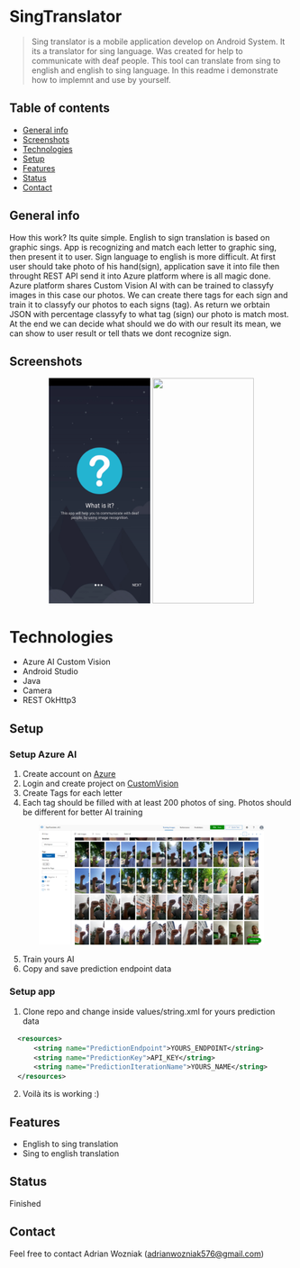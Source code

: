 # SingTranslator
>Sing translator is a mobile application develop on Android System. It its a translator for sing language. Was created for help to communicate with deaf people. This tool can translate from sing to english and english to sing language. In this readme i demonstrate how to implemnt and use by yourself.



## Table of contents
* [General info](#general-info)
* [Screenshots](#screenshots)
* [Technologies](#technologies)
* [Setup](#setup)
* [Features](#features)
* [Status](#status)
* [Contact](#contact)



## General info
How this work? Its quite simple. English to sign translation is based on graphic sings. App is recognizing and match each letter to graphic sing, then present it to user. Sign language to english is more difficult. At first user should take photo of his hand(sign), application save it into file then throught REST API send it into Azure platform where is all magic done. Azure platform shares Custom Vision AI with can be trained to classyfy images in this case our photos. We can create there tags for each sign and train it to classyfy our photos to each signs (tag). As return we orbtain JSON with percentage classyfy to what tag (sign) our photo is match most. At the end we can decide what should we do with our result its mean, we can show to user result or tell thats we dont recognize sign. 


## Screenshots
<p align="center">
 <img src="./01.gif" data-canonical-src="./2.jpg" width="180" height="400" />
 <img src="./02.gif" data-canonical-src="./2.jpg" width="180" height="400" />
</p>



# Technologies
* Azure AI Custom Vision
* Android Studio
* Java
* Camera
* REST OkHttp3



## Setup

### Setup Azure AI 
  1. Create account on [Azure](https://azure.microsoft.com/)
  2. Login and create project on [CustomVision](https://www.customvision.ai/)
  3. Create Tags for each letter
  4. Each tag should be filled with at least 200 photos of sing. Photos should be different for better AI training
  
<p align="center"><img src="./03.png" data-canonical-src="./2.jpg" width="400"  /></p>

  5. Train yours AI 
  6. Copy and save prediction endpoint data
  
### Setup app
  1. Clone repo and change inside values/string.xml for yours prediction data
  
  ```xml
    <resources>    
        <string name="PredictionEndpoint">YOURS_ENDPOINT</string>
        <string name="PredictionKey">API_KEY</string>
        <string name="PredictionIterationName">YOURS_NAME</string>
    </resources>
```

  2. Voilà its is working :)



## Features
* English to sing translation
* Sing to english translation



## Status
Finished



## Contact
Feel free to contact Adrian Wozniak (adrianwozniak576@gmail.com)

